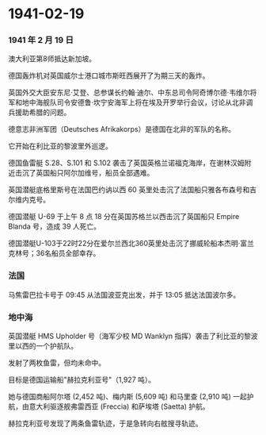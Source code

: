 # 1941-02-19

### 1941 年 2 月 19 日

澳大利亚第8师抵达新加坡。

德国轰炸机对英国威尔士港口城市斯旺西展开了为期三天的轰炸。

英国外交大臣安东尼·艾登、总参谋长约翰·迪尔、中东总司令阿奇博尔德·韦维尔将军和地中海舰队司令安德鲁·坎宁安海军上将在埃及开罗举行会议，讨论从北非调兵援助希腊的问题。

德意志非洲军团（Deutsches Afrikakorps）是德国在北非的军队的名称。

它开始在利比亚的黎波里外巡逻。

德国鱼雷艇 S.28、S.101 和 S.102
袭击了英国英格兰诺福克海岸，在谢林汉姆附近击沉了英国船只阿尔加维号，船员全部遇难。

英国潜艇底格里斯号在法国巴约讷以西 60
英里处击沉了法国船只雅各布森号和吉尔维内克号。

德国潜艇 U-69 于上午 8 点 18 分在英国苏格兰以西击沉了英国船只 Empire
Blanda 号，造成 39 人死亡。

德国潜艇U-103于22时22分在爱尔兰西北360英里处击沉了挪威轮船本杰明·富兰克林号；36名船员全部幸存。

### 法国

马焦雷巴拉卡号于 09:45 从法国波亚克出发，并于 13:05 抵达法国波尔多。

### 地中海

英国潜艇 HMS Upholder 号（海军少校 MD Wanklyn
指挥）袭击了利比亚的黎波里以西的一个护航队。

发射了两枚鱼雷，但均未命中。

目标是德国运输船"赫拉克利亚号"（1,927 吨）。

她与德国商船阿尔塔 (2,452 吨)、梅内斯 (5,609 吨) 和马里查 (2,910 吨)
一起护航，由意大利驱逐舰弗雷西亚 (Freccia) 和萨埃塔 (Saetta) 护航。

赫拉克利亚号发现了两条鱼雷轨迹，于是急转向右舷搜寻轨迹。
